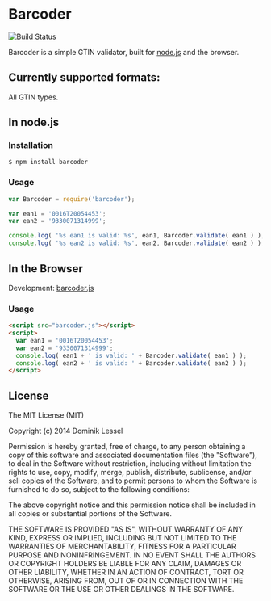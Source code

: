# Barcoder

[![Build Status](https://travis-ci.org/dominiklessel/node-barcoder.svg?branch=master)](https://travis-ci.org/dominiklessel/node-barcoder)

Barcoder is a simple GTIN validator, built for [node.js](http://nodejs.org) and the browser.

## Currently supported formats:

All GTIN types.

## In node.js

### Installation

```
$ npm install barcoder
```

### Usage

```js
var Barcoder = require('barcoder');

var ean1 = '0016T20054453';
var ean2 = '9330071314999';

console.log( '%s ean1 is valid: %s', ean1, Barcoder.validate( ean1 ) );
console.log( '%s ean2 is valid: %s', ean2, Barcoder.validate( ean2 ) );

```

## In the Browser

Development: [barcoder.js](https://github.com/dominiklessel/barcoder/raw/master/lib/barcoder.js)

### Usage

```html
<script src="barcoder.js"></script>
<script>
  var ean1 = '0016T20054453';
  var ean2 = '9330071314999';
  console.log( ean1 + ' is valid: ' + Barcoder.validate( ean1 ) );
  console.log( ean2 + ' is valid: ' + Barcoder.validate( ean2 ) );
</script>
```

## License

The MIT License (MIT)

Copyright (c) 2014 Dominik Lessel

Permission is hereby granted, free of charge, to any person obtaining a copy
of this software and associated documentation files (the "Software"), to deal
in the Software without restriction, including without limitation the rights
to use, copy, modify, merge, publish, distribute, sublicense, and/or sell
copies of the Software, and to permit persons to whom the Software is
furnished to do so, subject to the following conditions:

The above copyright notice and this permission notice shall be included in
all copies or substantial portions of the Software.

THE SOFTWARE IS PROVIDED "AS IS", WITHOUT WARRANTY OF ANY KIND, EXPRESS OR
IMPLIED, INCLUDING BUT NOT LIMITED TO THE WARRANTIES OF MERCHANTABILITY,
FITNESS FOR A PARTICULAR PURPOSE AND NONINFRINGEMENT. IN NO EVENT SHALL THE
AUTHORS OR COPYRIGHT HOLDERS BE LIABLE FOR ANY CLAIM, DAMAGES OR OTHER
LIABILITY, WHETHER IN AN ACTION OF CONTRACT, TORT OR OTHERWISE, ARISING FROM,
OUT OF OR IN CONNECTION WITH THE SOFTWARE OR THE USE OR OTHER DEALINGS IN
THE SOFTWARE.
